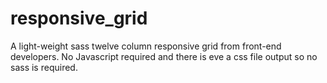 # responsive_grid
A light-weight sass twelve column responsive grid from front-end developers. No Javascript required and there is eve a css file output so no sass is required. 
